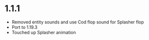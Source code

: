 # 1.1.1

- Removed entity sounds and use Cod flop sound for Splasher flop
- Port to 1.19.3
- Touched up Splasher animation